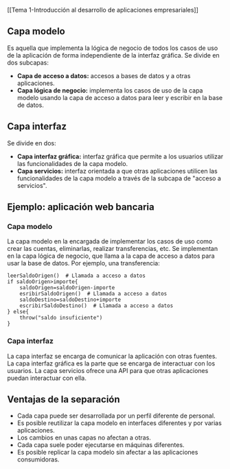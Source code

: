 [[Tema 1-Introducción al desarrollo de aplicaciones empresariales]]

## Capa modelo
Es aquella que implementa la lógica de negocio de todos los casos de uso de la aplicación de forma independiente de la interfaz gráfica. Se divide en dos subcapas:
+ **Capa de acceso a datos:** accesos a bases de datos y a otras aplicaciones.
+ **Capa lógica de negocio:** implementa los casos de uso de la capa modelo usando la capa de acceso a datos para leer y escribir en la base de datos.

## Capa interfaz
Se divide en dos:
+ **Capa interfaz gráfica:** interfaz gráfica que permite a los usuarios utilizar las funcionalidades de la capa modelo.
+ **Capa servicios:** interfaz orientada a que otras aplicaciones utilicen las funcionalidades de la capa modelo a través de la subcapa de "acceso a servicios".

## Ejemplo: aplicación web bancaria
### Capa modelo
La capa modelo en la encargada de implementar los casos de uso como crear las cuentas, eliminarlas, realizar transferencias, etc. Se implementan en la capa lógica de negocio, que llama a la capa de acceso a datos para usar la base de datos. Por ejemplo, una transferencia:

```
leerSaldoOrigen()  # Llamada a acceso a datos
if saldoOrigen>importe{
	saldoOrigen=saldoOrigen-importe
	esribirSaldoOrigen()  # Llamada a acceso a datos
	saldoDestino=saldoDestino+importe
	escribirSaldoDestino()  # Llamada a acceso a datos
} else{
	throw("saldo insuficiente")
}
```

### Capa interfaz
La capa interfaz se encarga de comunicar la aplicación con otras fuentes. La capa interfaz gráfica es la parte que se encarga de interactuar con los usuarios. La capa servicios ofrece una API para que otras aplicaciones puedan interactuar con ella.

## Ventajas de la separación
+ Cada capa puede ser desarrollada por un perfil diferente de personal.
+ Es posible reutilizar la capa modelo en interfaces diferentes y por varias aplicaciones.
+ Los cambios en unas capas no afectan a otras.
+ Cada capa suele poder ejecutarse en máquinas diferentes.
+ Es posible replicar la capa modelo sin afectar a las aplicaciones consumidoras.

